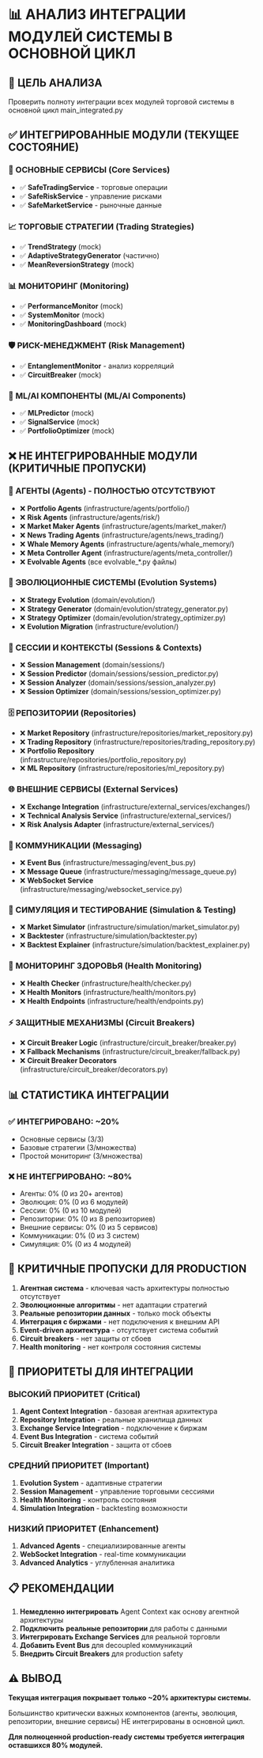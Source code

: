 # 📊 АНАЛИЗ ИНТЕГРАЦИИ МОДУЛЕЙ СИСТЕМЫ В ОСНОВНОЙ ЦИКЛ

## 🎯 ЦЕЛЬ АНАЛИЗА
Проверить полноту интеграции всех модулей торговой системы в основной цикл main_integrated.py

## ✅ ИНТЕГРИРОВАННЫЕ МОДУЛИ (ТЕКУЩЕЕ СОСТОЯНИЕ)

### 🔧 ОСНОВНЫЕ СЕРВИСЫ (Core Services)
- ✅ **SafeTradingService** - торговые операции
- ✅ **SafeRiskService** - управление рисками  
- ✅ **SafeMarketService** - рыночные данные

### 📈 ТОРГОВЫЕ СТРАТЕГИИ (Trading Strategies)  
- ✅ **TrendStrategy** (mock)
- ✅ **AdaptiveStrategyGenerator** (частично)
- ✅ **MeanReversionStrategy** (mock)

### 📊 МОНИТОРИНГ (Monitoring)
- ✅ **PerformanceMonitor** (mock)
- ✅ **SystemMonitor** (mock) 
- ✅ **MonitoringDashboard** (mock)

### 🛡️ РИСК-МЕНЕДЖМЕНТ (Risk Management)
- ✅ **EntanglementMonitor** - анализ корреляций
- ✅ **CircuitBreaker** (mock)

### 🤖 ML/AI КОМПОНЕНТЫ (ML/AI Components)
- ✅ **MLPredictor** (mock)
- ✅ **SignalService** (mock)
- ✅ **PortfolioOptimizer** (mock)

## ❌ НЕ ИНТЕГРИРОВАННЫЕ МОДУЛИ (КРИТИЧНЫЕ ПРОПУСКИ)

### 🤖 АГЕНТЫ (Agents) - ПОЛНОСТЬЮ ОТСУТСТВУЮТ
- ❌ **Portfolio Agents** (infrastructure/agents/portfolio/)
- ❌ **Risk Agents** (infrastructure/agents/risk/) 
- ❌ **Market Maker Agents** (infrastructure/agents/market_maker/)
- ❌ **News Trading Agents** (infrastructure/agents/news_trading/)
- ❌ **Whale Memory Agents** (infrastructure/agents/whale_memory/)
- ❌ **Meta Controller Agent** (infrastructure/agents/meta_controller/)
- ❌ **Evolvable Agents** (все evolvable_*.py файлы)

### 🧬 ЭВОЛЮЦИОННЫЕ СИСТЕМЫ (Evolution Systems)
- ❌ **Strategy Evolution** (domain/evolution/)
- ❌ **Strategy Generator** (domain/evolution/strategy_generator.py)
- ❌ **Strategy Optimizer** (domain/evolution/strategy_optimizer.py) 
- ❌ **Evolution Migration** (infrastructure/evolution/)

### 🔄 СЕССИИ И КОНТЕКСТЫ (Sessions & Contexts)
- ❌ **Session Management** (domain/sessions/)
- ❌ **Session Predictor** (domain/sessions/session_predictor.py)
- ❌ **Session Analyzer** (domain/sessions/session_analyzer.py)
- ❌ **Session Optimizer** (domain/sessions/session_optimizer.py)

### 🗄️ РЕПОЗИТОРИИ (Repositories)
- ❌ **Market Repository** (infrastructure/repositories/market_repository.py)
- ❌ **Trading Repository** (infrastructure/repositories/trading_repository.py)
- ❌ **Portfolio Repository** (infrastructure/repositories/portfolio_repository.py)
- ❌ **ML Repository** (infrastructure/repositories/ml_repository.py)

### 🌐 ВНЕШНИЕ СЕРВИСЫ (External Services)
- ❌ **Exchange Integration** (infrastructure/external_services/exchanges/)
- ❌ **Technical Analysis Service** (infrastructure/external_services/)
- ❌ **Risk Analysis Adapter** (infrastructure/external_services/)

### 💬 КОММУНИКАЦИИ (Messaging)
- ❌ **Event Bus** (infrastructure/messaging/event_bus.py)
- ❌ **Message Queue** (infrastructure/messaging/message_queue.py)
- ❌ **WebSocket Service** (infrastructure/messaging/websocket_service.py)

### 🔧 СИМУЛЯЦИЯ И ТЕСТИРОВАНИЕ (Simulation & Testing)
- ❌ **Market Simulator** (infrastructure/simulation/market_simulator.py)
- ❌ **Backtester** (infrastructure/simulation/backtester.py)
- ❌ **Backtest Explainer** (infrastructure/simulation/backtest_explainer.py)

### 🏥 МОНИТОРИНГ ЗДОРОВЬЯ (Health Monitoring)
- ❌ **Health Checker** (infrastructure/health/checker.py)
- ❌ **Health Monitors** (infrastructure/health/monitors.py)
- ❌ **Health Endpoints** (infrastructure/health/endpoints.py)

### ⚡ ЗАЩИТНЫЕ МЕХАНИЗМЫ (Circuit Breakers)
- ❌ **Circuit Breaker Logic** (infrastructure/circuit_breaker/breaker.py)
- ❌ **Fallback Mechanisms** (infrastructure/circuit_breaker/fallback.py)
- ❌ **Circuit Breaker Decorators** (infrastructure/circuit_breaker/decorators.py)

## 📊 СТАТИСТИКА ИНТЕГРАЦИИ

### ✅ ИНТЕГРИРОВАНО: ~20%
- Основные сервисы (3/3) 
- Базовые стратегии (3/множества)
- Простой мониторинг (3/множества)

### ❌ НЕ ИНТЕГРИРОВАНО: ~80% 
- Агенты: 0% (0 из 20+ агентов)
- Эволюция: 0% (0 из 6 модулей)
- Сессии: 0% (0 из 10 модулей) 
- Репозитории: 0% (0 из 8 репозиториев)
- Внешние сервисы: 0% (0 из 5 сервисов)
- Коммуникации: 0% (0 из 3 систем)
- Симуляция: 0% (0 из 4 модулей)

## 🚨 КРИТИЧНЫЕ ПРОПУСКИ ДЛЯ PRODUCTION

1. **Агентная система** - ключевая часть архитектуры полностью отсутствует
2. **Эволюционные алгоритмы** - нет адаптации стратегий
3. **Реальные репозитории данных** - только mock объекты  
4. **Интеграция с биржами** - нет подключения к внешним API
5. **Event-driven архитектура** - отсутствует система событий
6. **Circuit breakers** - нет защиты от сбоев
7. **Health monitoring** - нет контроля состояния системы

## 🎯 ПРИОРИТЕТЫ ДЛЯ ИНТЕГРАЦИИ

### ВЫСОКИЙ ПРИОРИТЕТ (Critical)
1. **Agent Context Integration** - базовая агентная архитектура
2. **Repository Integration** - реальные хранилища данных
3. **Exchange Service Integration** - подключение к биржам  
4. **Event Bus Integration** - система событий
5. **Circuit Breaker Integration** - защита от сбоев

### СРЕДНИЙ ПРИОРИТЕТ (Important)
1. **Evolution System** - адаптивные стратегии
2. **Session Management** - управление торговыми сессиями
3. **Health Monitoring** - контроль состояния
4. **Simulation Integration** - backtesting возможности

### НИЗКИЙ ПРИОРИТЕТ (Enhancement)
1. **Advanced Agents** - специализированные агенты
2. **WebSocket Integration** - real-time коммуникации
3. **Advanced Analytics** - углубленная аналитика

## 📋 РЕКОМЕНДАЦИИ

1. **Немедленно интегрировать** Agent Context как основу агентной архитектуры
2. **Подключить реальные репозитории** для работы с данными
3. **Интегрировать Exchange Services** для реальной торговли
4. **Добавить Event Bus** для decoupled коммуникаций
5. **Внедрить Circuit Breakers** для production safety

## ⚠️ ВЫВОД

**Текущая интеграция покрывает только ~20% архитектуры системы.**

Большинство критически важных компонентов (агенты, эволюция, репозитории, внешние сервисы) НЕ интегрированы в основной цикл. 

**Для полноценной production-ready системы требуется интеграция оставшихся 80% модулей.**